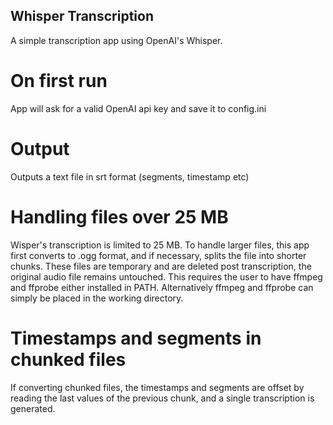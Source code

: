 ## Whisper Transcription

A simple transcription app using OpenAI's Whisper.

# On first run

App will ask for a valid OpenAI api key and save it to config.ini

# Output

Outputs a text file in srt format (segments, timestamp etc)

# Handling files over 25 MB

Wisper's transcription is limited to 25 MB. To handle larger files, this app first converts to .ogg format, and if necessary, splits the file into shorter chunks. These files are temporary and are deleted post transcription, the original audio file remains untouched. This requires the user to have ffmpeg and ffprobe either installed in PATH. Alternatively ffmpeg and ffprobe can simply be placed in the working directory.

# Timestamps and segments in chunked files

If converting chunked files, the timestamps and segments are offset by reading the last values of the previous chunk, and a single transcription is generated.



